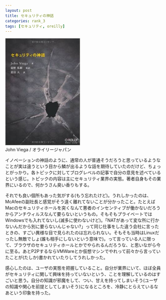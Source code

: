 ```yaml
---
layout: post
title: セキュリティの神話
categories: rank_3
tags: [セキュリティ, oreilly]
---
```



<div class="book"><div class="book_image"><a href="http://www.amazon.co.jp/dp/4873114519"><img src="/images/mice_of_security.jpg"></img></a></div><div class="book_info">John Viega  / オライリージャパン</div><div class="clear"></div></div>

イノベーションの神話のように、通常の人が普通そうだろうと思っているようなことが実は違うという目から鱗が出るような話を期待していたのだけど、ちょっとがっかり。各トピックに対してブログレベルの記事で自分の意見を述べているという感じ。トピックの内容は主にセキュリティ業界の実態。著者自身もその業界にいるので、何かうさん臭い香りもする。 

それでも良い個所もあった気がする(もう忘れたけど)。うれしかったのは、McAfeeの副社長と感覚がそう遠く離れてないことが分かったこと。たとえばMacのセキュリティホールを突くなんて悪者のインセンティブが働かないだろうからアンチウィルスなんて要らないというもの。そもそもプライベートではWindowsでも入れてないし(滅多に使わないけど)。「NATがあって変な所に行かないんだから別に要らないんじゃない?」って同じ仕事をした違う会社に言ったときの、すごい異様な目で見られたのは忘れられない。そもそも当時はLinuxだったし無敵でしょ(誰も相手にしないという意味で)。って言っている人に限って、ブラウザのセキュリティホールとかでやられるんだろうな、と思いながら今に至る。あとP2PするならVMWareとか仮想マシンでやれって前々から言っていたことが(たしか)書かれていたりしてうれしかった。 

感心したのは、ユーザの実態を把握していること。自分が業界にいて、ほぼ全員がセキュリティに関して興味を持っていないという、ことを理解しているのはすごいと思う。自分の知識が邪魔をして、つい、甘えを持ってしまいそう(ユーザの知識や関心を前提としてしまいそう)になるところを、冷静にとらえているなあという印象を持った。
